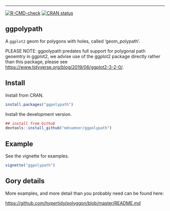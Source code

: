 <!-- README.md is generated from README.Rmd. Please edit that file -->

------------------------------------------------------------------------

<!-- badges: start -->

[![R-CMD-check](https://github.com/mdsumner/ggpolypath/actions/workflows/R-CMD-check.yaml/badge.svg)](https://github.com/mdsumner/ggpolypath/actions/workflows/R-CMD-check.yaml)
[![CRAN
status](https://www.r-pkg.org/badges/version/ggpolypath)](https://CRAN.R-project.org/package=ggpolypath)
<!-- badges: end -->

## ggpolypath

A `ggplot2` geom for polygons with holes, called ‘geom_polypath’.

PLEASE NOTE: ggpolypath predates full support for polygonal path
geoemtry in ggplot2, we advise use of the ggplot2 package directly
rather than this package, please see
<https://www.tidyverse.org/blog/2019/06/ggplot2-3-2-0/>.

## Install

Install from CRAN.

``` r
install.packages("ggpolypath")
```

Install the development version.

``` r
## install from Github
devtools::install_github("mdsumner/ggpolypath")
```

## Example

See the vignette for examples.

``` r
vignette("ggpolypath")
```

## Gory details

More examples, and more detail than you probably need can be found here:

<https://github.com/hypertidy/polyggon/blob/master/README.md>
